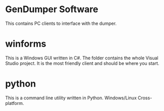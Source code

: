 # GenDumper Software
This contains PC clients to interface with the dumper.

# winforms
This is a Windows GUI written in C#. The folder contains the whole Visual Studio project. It is the most friendly client and should be where you start.

# python
This is a command line utility written in Python. Windows/Linux Cross-platform.
